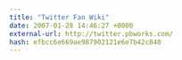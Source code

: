 ```yaml
---
title: "Twitter Fan Wiki"
date: 2007-01-28 14:46:27 +0000
external-url: http://twitter.pbworks.com/
hash: efbcc6e669ae987902121e6e7b42c840
---
```




